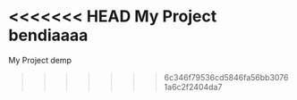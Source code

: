 <<<<<<< HEAD
My Project  bendiaaaa
=======
My Project
demp
>>>>>>> 6c346f79536cd5846fa56bb30761a6c2f2404da7
